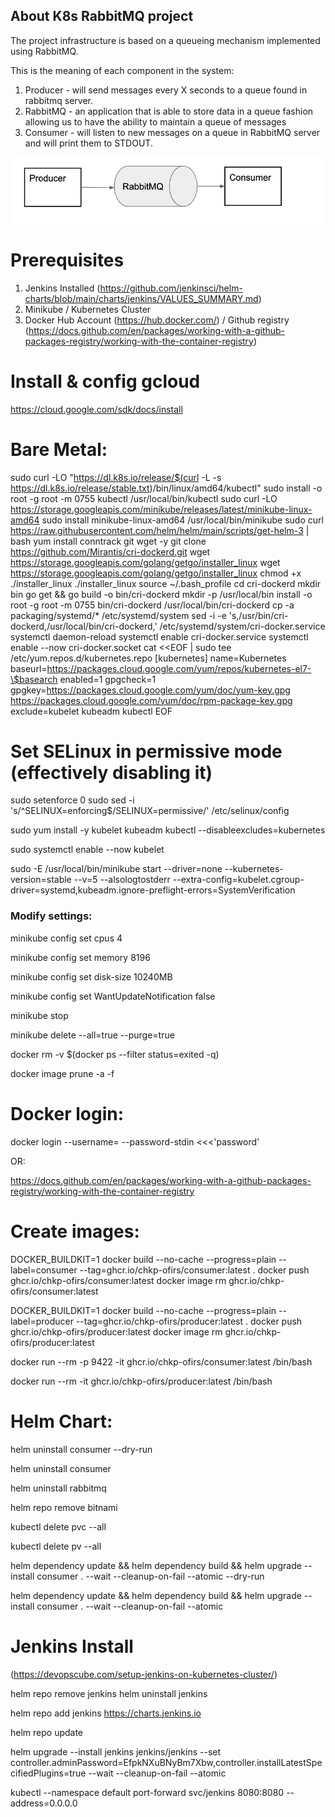 ## About K8s RabbitMQ project

The project infrastructure is based on a queueing mechanism implemented using RabbitMQ.

This is the meaning of each component in the system:
1. Producer - will send messages every X seconds to a queue found in rabbitmq server.
2. RabbitMQ - an application that is able to store data in a queue fashion allowing us to
have the ability to maintain a queue of messages
3. Consumer - will listen to new messages on a queue in RabbitMQ server and will print
them to STDOUT.

![alt text](https://github.com/ofirshi/k8s-project1/blob/main/Kubernetes_Project.jpg?raw=true)


# Prerequisites

1. Jenkins Installed (https://github.com/jenkinsci/helm-charts/blob/main/charts/jenkins/VALUES_SUMMARY.md)
2. Minikube / Kubernetes Cluster
3. Docker Hub Account (https://hub.docker.com/) / Github registry (https://docs.github.com/en/packages/working-with-a-github-packages-registry/working-with-the-container-registry)


# Install & config gcloud
https://cloud.google.com/sdk/docs/install




# Bare Metal:
sudo curl -LO "https://dl.k8s.io/release/$(curl -L -s https://dl.k8s.io/release/stable.txt)/bin/linux/amd64/kubectl"
sudo install -o root -g root -m 0755 kubectl /usr/local/bin/kubectl
sudo curl -LO https://storage.googleapis.com/minikube/releases/latest/minikube-linux-amd64
sudo install minikube-linux-amd64 /usr/local/bin/minikube
sudo curl https://raw.githubusercontent.com/helm/helm/main/scripts/get-helm-3 | bash
yum install conntrack git wget -y
git clone https://github.com/Mirantis/cri-dockerd.git
wget https://storage.googleapis.com/golang/getgo/installer_linux
wget https://storage.googleapis.com/golang/getgo/installer_linux
chmod +x ./installer_linux
./installer_linux
source ~/.bash_profile
cd cri-dockerd
mkdir bin
go get && go build -o bin/cri-dockerd
mkdir -p /usr/local/bin
install -o root -g root -m 0755 bin/cri-dockerd /usr/local/bin/cri-dockerd
cp -a packaging/systemd/* /etc/systemd/system
sed -i -e 's,/usr/bin/cri-dockerd,/usr/local/bin/cri-dockerd,' /etc/systemd/system/cri-docker.service
systemctl daemon-reload
systemctl enable cri-docker.service
systemctl enable --now cri-docker.socket
cat <<EOF | sudo tee /etc/yum.repos.d/kubernetes.repo
[kubernetes]
name=Kubernetes
baseurl=https://packages.cloud.google.com/yum/repos/kubernetes-el7-\$basearch
enabled=1
gpgcheck=1
gpgkey=https://packages.cloud.google.com/yum/doc/yum-key.gpg https://packages.cloud.google.com/yum/doc/rpm-package-key.gpg
exclude=kubelet kubeadm kubectl
EOF

# Set SELinux in permissive mode (effectively disabling it)
sudo setenforce 0
sudo sed -i 's/^SELINUX=enforcing$/SELINUX=permissive/' /etc/selinux/config

sudo yum install -y kubelet kubeadm kubectl --disableexcludes=kubernetes

sudo systemctl enable --now kubelet


sudo -E /usr/local/bin/minikube start --driver=none --kubernetes-version=stable --v=5 --alsologtostderr --extra-config=kubelet.cgroup-driver=systemd,kubeadm.ignore-preflight-errors=SystemVerification


### Modify settings:
minikube config set cpus 4

minikube config set memory 8196

minikube config set disk-size 10240MB

minikube config set WantUpdateNotification false

minikube stop

minikube delete --all=true --purge=true

docker rm -v $(docker ps --filter status=exited -q)

docker image prune -a -f



# Docker login:

docker login --username=<user> --password-stdin <<<'password'

OR:

https://docs.github.com/en/packages/working-with-a-github-packages-registry/working-with-the-container-registry



# Create images:

DOCKER_BUILDKIT=1 docker build  --no-cache --progress=plain  --label=consumer --tag=ghcr.io/chkp-ofirs/consumer:latest .
docker push ghcr.io/chkp-ofirs/consumer:latest
docker image rm ghcr.io/chkp-ofirs/consumer:latest

DOCKER_BUILDKIT=1 docker build  --no-cache --progress=plain  --label=producer --tag=ghcr.io/chkp-ofirs/producer:latest .
docker push ghcr.io/chkp-ofirs/producer:latest
docker image rm ghcr.io/chkp-ofirs/producer:latest


docker run  --rm -p 9422 -it ghcr.io/chkp-ofirs/consumer:latest /bin/bash

docker run  --rm -it ghcr.io/chkp-ofirs/producer:latest /bin/bash



# Helm Chart:

helm uninstall consumer --dry-run
                                                    
helm uninstall consumer

helm uninstall rabbitmq 

helm repo remove bitnami

kubectl delete pvc --all 

kubectl delete pv --all 

helm dependency update && helm dependency build && helm upgrade --install consumer . --wait --cleanup-on-fail --atomic --dry-run
                                                   
helm dependency update && helm dependency build && helm upgrade --install consumer . --wait --cleanup-on-fail --atomic


# Jenkins Install

(https://devopscube.com/setup-jenkins-on-kubernetes-cluster/)

helm repo remove jenkins
helm uninstall jenkins

helm repo add jenkins https://charts.jenkins.io

helm repo update

helm upgrade --install jenkins jenkins/jenkins --set controller.adminPassword=EfpkNXuBNyBm7Xbw,controller.installLatestSpecifiedPlugins=true --wait --cleanup-on-fail --atomic

kubectl --namespace default port-forward svc/jenkins 8080:8080 --address=0.0.0.0
